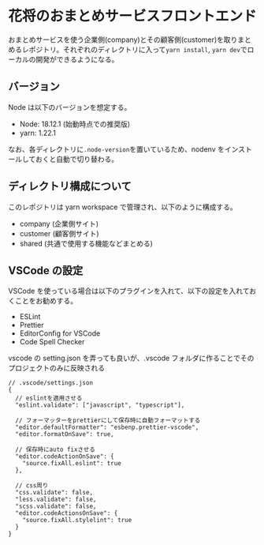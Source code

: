 # 花将のおまとめサービスフロントエンド

おまとめサービスを使う企業側(company)とその顧客側(customer)を取りまとめるレポジトリ。それぞれのディレクトリに入って`yarn install`, `yarn dev`でローカルの開発ができるようになる。

## バージョン

Node は以下のバージョンを想定する。

- Node: 18.12.1 (始動時点での推奨版)
- yarn: 1.22.1

なお、各ディレクトリに`.node-version`を置いているため、nodenv をインストールしておくと自動で切り替わる。

## ディレクトリ構成について

このレポジトリは yarn workspace で管理され、以下のように構成する。

- company (企業側サイト)
- customer (顧客側サイト)
- shared (共通で使用する機能などまとめる)

## VSCode の設定

VSCode を使っている場合は以下のプラグインを入れて、以下の設定を入れておくことをお勧めする。

- ESLint
- Prettier
- EditorConfig for VSCode
- Code Spell Checker

vscode の setting.json を弄っても良いが、.vscode フォルダに作ることでそのプロジェクトのみに反映される

```
// .vscode/settings.json
{
  // eslintを適用させる
  "eslint.validate": ["javascript", "typescript"],

  // フォーマッターをprettierにして保存時に自動フォーマットする
  "editor.defaultFormatter": "esbenp.prettier-vscode",
  "editor.formatOnSave": true,

  // 保存時にauto fixさせる
  "editor.codeActionOnSave": {
    "source.fixAll.eslint": true
  },

  // css周り
  "css.validate": false,
  "less.validate": false,
  "scss.validate": false,
  "editor.codeActionsOnSave": {
    "source.fixAll.stylelint": true
  }
}
```
